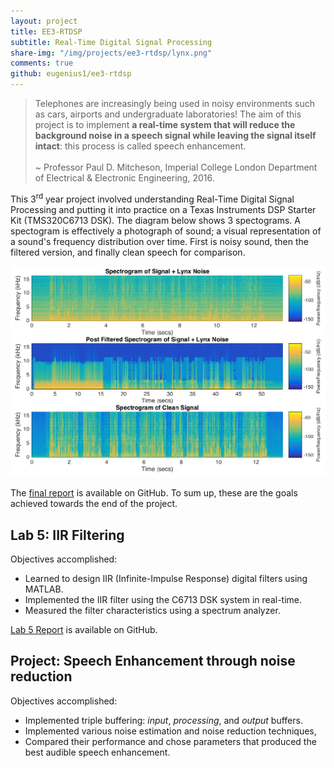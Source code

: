 ```yaml
---
layout: project
title: EE3-RTDSP
subtitle: Real-Time Digital Signal Processing
share-img: "/img/projects/ee3-rtdsp/lynx.png"
comments: true
github: eugenius1/ee3-rtdsp
---
```


> Telephones are increasingly being used in noisy environments such as cars, airports and undergraduate laboratories! The aim of this project is to implement **a real-time system that will reduce the background noise in a speech signal while leaving the signal itself intact**: this process is called speech enhancement.<br><br>
~ Professor Paul D. Mitcheson, Imperial College London Department of Electrical & Electronic Engineering, 2016.

This 3<sup>rd</sup> year project involved understanding Real-Time Digital Signal Processing and putting it into practice on a Texas Instruments DSP Starter Kit (TMS320C6713 DSK). The diagram below shows 3 spectograms. A spectogram is effectively a photograph of sound; a visual representation of a sound's frequency distribution over time. First is noisy sound, then the filtered version, and finally clean speech for comparison.

[![Spectograms that show speech with reduced noise from a lynx helicopter](/img/projects/ee3-rtdsp/lynx.png "Spectograms for speech with noise from a lynx helicopter")](/raw/img/projects/ee3-rtdsp/lynx.png)

The [final report](https://github.com/eugenius1/ee3-rtdsp/blob/master/speech-enhancement/EusebiusN_And_PrahnavS_RTDSP_Project.pdf) is available on GitHub. To sum up, these are the goals achieved towards the end of the project.

## Lab 5: IIR Filtering

Objectives accomplished:

* Learned to design IIR (Infinite-Impulse Response) digital filters using MATLAB.
* Implemented the IIR filter using the C6713 DSK system in real-time.
* Measured the filter characteristics using a spectrum analyzer.

[Lab 5 Report](https://github.com/eugenius1/ee3-rtdsp/blob/master/lab5-iir/EusebiusN_And_PrahnavS_RTDSP_Lab5.pdf) is available on GitHub.

## Project: Speech Enhancement through noise reduction

Objectives accomplished:

* Implemented triple buffering: *input*, *processing*, and *output* buffers.
* Implemented various noise estimation and noise reduction techniques,
* Compared their performance and chose parameters that produced the best audible speech enhancement.
